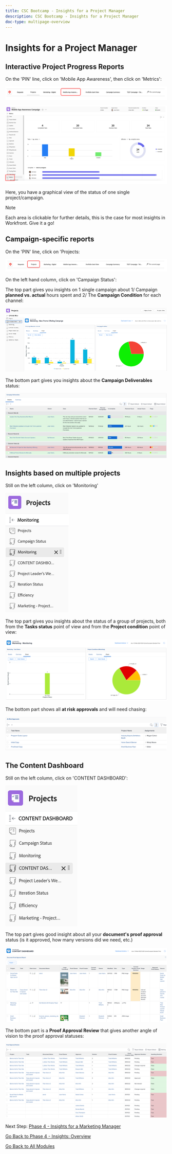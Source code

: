 ```yaml
---
title: CSC Bootcamp - Insights for a Project Manager
description: CSC Bootcamp - Insights for a Project Manager
doc-type: multipage-overview
---
```

# Insights for a Project Manager

## Interactive Project Progress Reports

On the 'PIN' line, click on 'Mobile App Awareness', then click on 'Metrics':

![Click mobile app awareness](./images/mobile-app-awareness.png)

![View details about the project](./images/awareness-view.png)

Here, you have a graphical view of the status of one single project/campaign. 

>[!NOTE]
>
> Each area is clickable for further details, this is the case for most insights in Workfront. Give it a go!

## Campaign-specific reports

On the 'PIN' line, click on 'Projects:

![Click on projects](./images/projects.png)

On the left hand column, click on 'Campaign Status':

The top part gives you insights on 1 single campaign about 1/ Campaign **planned vs. actual** hours spent and 2/ The **Campaign Condition** for each channel:

![Campaign Insights](./images/campaign-insights.png)

The bottom part gives you insights about the **Campaign Deliverables** status:

![campaign deliverables](./images/deliverables-status.png)

## Insights based on multiple projects

Still on the left column, click on 'Monitoring'

![click monitoring](./images/monitoring.png)

The top part gives you insights about the status of a group of projects, both from the **Tasks status** point of view and from the **Project condition** point of view:

![overview](./images/group-status.png)

The bottom part shows all **at risk approvals** and will need chasing:

![Identified risks](./images/risk-approvals.png)

## The Content Dashboard

Still on the left column, click on 'CONTENT DASHBOARD':

![click content dashboard](./images/content-dashboard.png)

The top part gives good insight about all your **document's proof approval** status (is it approved, how many versions did we need, etc.)

![proof of approvals](./images/proof-of-approval.png)

The bottom part is a **Proof Approval Review** that gives another angle of vision to the proof approval statuses:

![proof of approval reviews](./images/poa-review.png)

Next Step: [Phase 4 - Insights for a Marketing Manager](./marketing-manager.md)

[Go Back to Phase 4 - Insights: Overview](./overview.md)

[Go Back to All Modules](../../overview.md)
